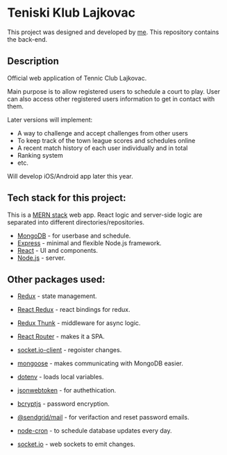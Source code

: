 # Teniski Klub Lajkovac

This project was designed and developed by [me](https://www.lukabajic.dev).
This repository contains the back-end.

## Description

Official web application of Tennic Club Lajkovac.

Main purpose is to allow registered users to schedule a court to play.
User can also access other registered users information to get in contact with them.

Later versions will implement:

- A way to challenge and accept challenges from other users
- To keep track of the town league scores and schedules online
- A recent match history of each user individually and in total
- Ranking system
- etc.

Will develop iOS/Android app later this year.

## Tech stack for this project:

This is a [MERN stack](https://www.mongodb.com/mern-stack) web app.
React logic and server-side logic are separated into different directories/repositories.

- [MongoDB](https://nextjs.org/) - for userbase and schedule.
- [Express](https://nextjs.org/) - minimal and flexible Node.js framework.
- [React](https://reactjs.org/) - UI and components.
- [Node.js](https://nextjs.org/) - server.

## Other packages used:

- [Redux](https://redux.js.org/) - state management.
- [React Redux](https://react-redux.js.org/) - react bindings for redux.
- [Redux Thunk](https://github.com/reduxjs/redux-thunk) - middleware for async logic.
- [React Router](https://reactrouter.com/web) - makes it a SPA.
- [socket.io-client](https://socket.io/docs/v3/client-api/index.html) - regoister changes.

- [mongoose](https://mongoosejs.com/) - makes communicating with MongoDB easier.
- [dotenv](https://github.com/motdotla/dotenv) - loads local variables.
- [jsonwebtoken](https://jwt.io/) - for authethication.
- [bcryptjs](https://www.npmjs.com/package/bcryptjs) - password encryption.
- [@sendgrid/mail](https://sendgrid.com/) - for verifaction and reset password emails.
- [node-cron](https://www.npmjs.com/package/cron) - to schedule database updates every day.
- [socket.io](https://socket.io/) - web sockets to emit changes.
